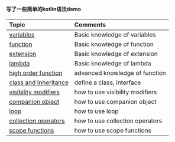  #### 写了一些简单的kotlin语法demo
  
 | Topic | Comments |
 | :--- | :--- |
 | [variables](./src/variables) | Basic knowledge of variables |
 | [function](./src/function) | Basic knowledge of function |
 | [extension](./src/extension) | Basic knowledge of extension |
 | [lambda](./src/lambda) | Basic knowledge of lambda 
 | [high order function](./src/highorderfunction) | advanced knowledge of function |
 | [class and Inheritance](./src/highorderfunction) | define a class, interface |
 | [visibility modifiers](./src/visibilitymodifiers) | how to use visibility modifiers |
 | [companion object](./src/companionobject) | how to use companion object |
 | [loop](./src/loop) | how to use loop |
 | [collection operators](./src/loop) | how to use collection operators |
 | [scope functions](./src/loop) | how to use scope functions |

